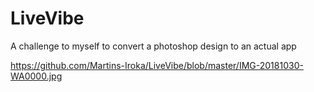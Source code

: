 # LiveVibe

A challenge to myself to convert a photoshop design to an actual app

https://github.com/Martins-Iroka/LiveVibe/blob/master/IMG-20181030-WA0000.jpg
